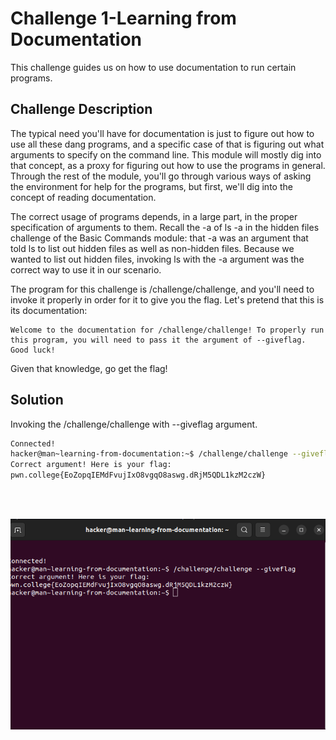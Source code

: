 # Challenge 1-Learning from Documentation
This challenge guides us on how to use documentation to run certain programs.

## Challenge Description
The typical need you'll have for documentation is just to figure out how to use all these dang programs, and a specific case of that is figuring out what arguments to specify on the command line. This module will mostly dig into that concept, as a proxy for figuring out how to use the programs in general. Through the rest of the module, you'll go through various ways of asking the environment for help for the programs, but first, we'll dig into the concept of reading documentation.

The correct usage of programs depends, in a large part, in the proper specification of arguments to them. Recall the -a of ls -a in the hidden files challenge of the Basic Commands module: that -a was an argument that told ls to list out hidden files as well as non-hidden files. Because we wanted to list out hidden files, invoking ls with the -a argument was the correct way to use it in our scenario.

The program for this challenge is /challenge/challenge, and you'll need to invoke it properly in order for it to give you the flag. Let's pretend that this is its documentation:

    Welcome to the documentation for /challenge/challenge! To properly run this program, you will need to pass it the argument of --giveflag. Good luck!

Given that knowledge, go get the flag!


## Solution

Invoking the /challenge/challenge with --giveflag argument.

 ```bash
Connected!
hacker@man~learning-from-documentation:~$ /challenge/challenge --giveflag
Correct argument! Here is your flag:
pwn.college{EoZopqIEMdFvujIxO8vgqO8aswg.dRjM5QDL1kzM2czW}

```

<br>
<br>

![](https://github.com/adityachawla005/cryptonite_taskphase_Aditya/raw/main/Digesting%20Documentation/assets/1.png)

<br>
<br>
<br>
<br>


